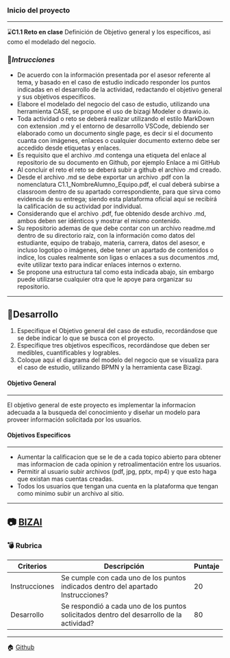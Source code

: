 ### **Inicio del proyecto**
---
:hourglass:**C1.1 Reto en clase**
 Definición de Objetivo general y los especificos, asi como el modelado del negocio.

### :book:*Intrucciones*

- De acuerdo con la información presentada por el asesor referente al tema, y basado en el caso de
estudio indicado responder los puntos indicadas en el desarrollo de la actividad, redactando el objetivo
general y sus objetivos especificos.
- Elabore el modelado del negocio del caso de estudio, utilizando una herramienta CASE, se propone el
uso de bizagi Modeler o drawio.io.
- Toda actividad o reto se deberá realizar utilizando el estilo MarkDown con extension .md y el entorno
de desarrollo VSCode, debiendo ser elaborado como un documento single page, es decir si el
documento cuanta con imágenes, enlaces o cualquier documento externo debe ser accedido desde
etiquetas y enlaces.
- Es requisito que el archivo .md contenga una etiqueta del enlace al repositorio de su documento en
Github, por ejemplo Enlace a mi GitHub
- Al concluir el reto el reto se deberá subir a github el archivo .md creado.
- Desde el archivo .md se debe exportar un archivo .pdf con la nomenclatura
C1.1_NombreAlumno_Equipo.pdf, el cual deberá subirse a classroom dentro de su apartado
correspondiente, para que sirva como evidencia de su entrega; siendo esta plataforma oficial aquí se
recibirá la calificación de su actividad por individual.
- Considerando que el archivo .pdf, fue obtenido desde archivo .md, ambos deben ser idénticos y
mostrar el mismo contenido.
- Su repositorio ademas de que debe contar con un archivo readme.md dentro de su directorio raíz, con
la información como datos del estudiante, equipo de trabajo, materia, carrera, datos del asesor, e
incluso logotipo o imágenes, debe tener un apartado de contenidos o indice, los cuales realmente son
ligas o enlaces a sus documentos .md, evite utilizar texto para indicar enlaces internos o externo.
- Se propone una estructura tal como esta indicada abajo, sin embargo puede utilizarse cualquier otra
que le apoye para organizar su repositorio.
---

## :pencil:**Desarrollo**

1. Especifique el Objetivo general del caso de estudio, recordándose que se debe indicar lo que se busca
con el proyecto.
2. Especifique tres objetivos específicos, recordándose que deben ser medibles, cuantificables y
logrables.
3. Coloque aqui el diagrama del modelo del negocio que se visualiza para el caso de estudio, utilizando
BPMN y la herramienta case Bizagi.


#### **Objetivo General**
--- 
El objetivo general de este proyecto es implementar la informacion adecuada a la busqueda del conocimiento y diseñar un modelo para proveer información solicitada por los usuarios.

#### **Objetivos Especificos**
---
 
- Aumentar la calificacion que se le de a cada topico abierto para obtener mas informacion de cada opinion y retroalimentación entre los usuarios.
-  Permitir al usuario subir archivos (pdf, jpg, pptx, mp4) y que esto haga que existan mas cuentas creadas. 
- Todos los usuarios que tengan una cuenta en la plataforma que tengan como minimo subir un archivo al sitio.

---
:camera: [BIZAI](https://github.com/esmeralda0sandoval/analisis_avanzado2021/blob/main/Diagramas/busqueda%20del%20conocimiento.jpg)
---

### :bomb: Rubrica

| Criterios     | Descripción                                                                                  | Puntaje |
| ------------- | -------------------------------------------------------------------------------------------- | ------- |
| Instrucciones | Se cumple con cada uno de los puntos indicados dentro del apartado Instrucciones?            | 20 |
| Desarrollo    | Se respondió a cada uno de los puntos solicitados dentro del desarrollo de la actividad?     | 80      |

---
:house: [Github](https://github.com/esmeralda0sandoval/analisis_avanzado2021/tree/main/Blog "PDF")







